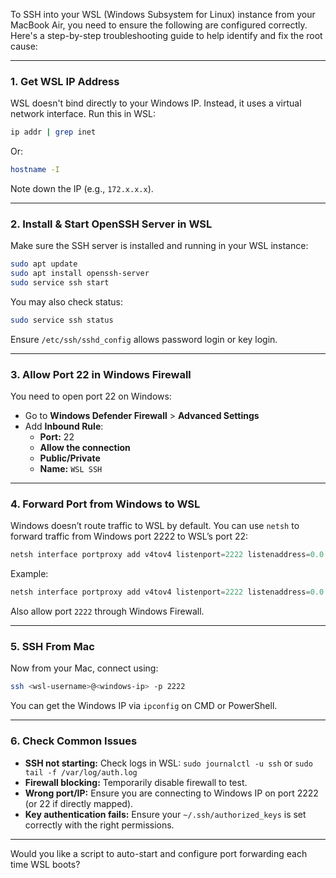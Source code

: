 To SSH into your WSL (Windows Subsystem for Linux) instance from your MacBook Air, you need to ensure the following are configured correctly. Here's a step-by-step troubleshooting guide to help identify and fix the root cause:

---

### **1. Get WSL IP Address**

WSL doesn't bind directly to your Windows IP. Instead, it uses a virtual network interface. Run this in WSL:

```bash
ip addr | grep inet
```

Or:

```bash
hostname -I
```

Note down the IP (e.g., `172.x.x.x`).

---

### **2. Install & Start OpenSSH Server in WSL**

Make sure the SSH server is installed and running in your WSL instance:

```bash
sudo apt update
sudo apt install openssh-server
sudo service ssh start
```

You may also check status:

```bash
sudo service ssh status
```

Ensure `/etc/ssh/sshd_config` allows password login or key login.

---

### **3. Allow Port 22 in Windows Firewall**

You need to open port 22 on Windows:

- Go to **Windows Defender Firewall** > **Advanced Settings**
- Add **Inbound Rule**:
  - **Port:** 22
  - **Allow the connection**
  - **Public/Private**
  - **Name:** `WSL SSH`

---

### **4. Forward Port from Windows to WSL**

Windows doesn’t route traffic to WSL by default. You can use `netsh` to forward traffic from Windows port 2222 to WSL’s port 22:

```powershell
netsh interface portproxy add v4tov4 listenport=2222 listenaddress=0.0.0.0 connectport=22 connectaddress=<WSL-IP>
```

Example:

```powershell
netsh interface portproxy add v4tov4 listenport=2222 listenaddress=0.0.0.0 connectport=22 connectaddress=172.28.28.131
```

Also allow port `2222` through Windows Firewall.

---

### **5. SSH From Mac**

Now from your Mac, connect using:

```bash
ssh <wsl-username>@<windows-ip> -p 2222
```

You can get the Windows IP via `ipconfig` on CMD or PowerShell.

---

### **6. Check Common Issues**

- **SSH not starting:** Check logs in WSL: `sudo journalctl -u ssh` or `sudo tail -f /var/log/auth.log`
- **Firewall blocking:** Temporarily disable firewall to test.
- **Wrong port/IP:** Ensure you are connecting to Windows IP on port 2222 (or 22 if directly mapped).
- **Key authentication fails:** Ensure your `~/.ssh/authorized_keys` is set correctly with the right permissions.

---

Would you like a script to auto-start and configure port forwarding each time WSL boots?